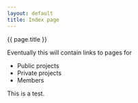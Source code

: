 ```yaml
---
layout: default
title: Index page
---
```


{{ page.title }}

Eventually this will contain links to pages for

- Public projects
- Private projects
- Members

This is a test.
